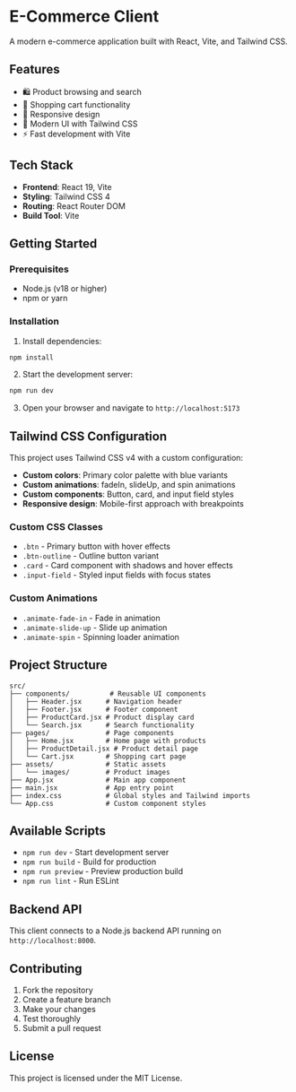 # E-Commerce Client

A modern e-commerce application built with React, Vite, and Tailwind CSS.

## Features

- 🛍️ Product browsing and search
- 🛒 Shopping cart functionality
- 📱 Responsive design
- 🎨 Modern UI with Tailwind CSS
- ⚡ Fast development with Vite

## Tech Stack

- **Frontend**: React 19, Vite
- **Styling**: Tailwind CSS 4
- **Routing**: React Router DOM
- **Build Tool**: Vite

## Getting Started

### Prerequisites

- Node.js (v18 or higher)
- npm or yarn

### Installation

1. Install dependencies:
```bash
npm install
```

2. Start the development server:
```bash
npm run dev
```

3. Open your browser and navigate to `http://localhost:5173`

## Tailwind CSS Configuration

This project uses Tailwind CSS v4 with a custom configuration:

- **Custom colors**: Primary color palette with blue variants
- **Custom animations**: fadeIn, slideUp, and spin animations
- **Custom components**: Button, card, and input field styles
- **Responsive design**: Mobile-first approach with breakpoints

### Custom CSS Classes

- `.btn` - Primary button with hover effects
- `.btn-outline` - Outline button variant
- `.card` - Card component with shadows and hover effects
- `.input-field` - Styled input fields with focus states

### Custom Animations

- `.animate-fade-in` - Fade in animation
- `.animate-slide-up` - Slide up animation
- `.animate-spin` - Spinning loader animation

## Project Structure

```
src/
├── components/          # Reusable UI components
│   ├── Header.jsx      # Navigation header
│   ├── Footer.jsx      # Footer component
│   ├── ProductCard.jsx # Product display card
│   └── Search.jsx      # Search functionality
├── pages/              # Page components
│   ├── Home.jsx        # Home page with products
│   ├── ProductDetail.jsx # Product detail page
│   └── Cart.jsx        # Shopping cart page
├── assets/             # Static assets
│   └── images/         # Product images
├── App.jsx             # Main app component
├── main.jsx            # App entry point
├── index.css           # Global styles and Tailwind imports
└── App.css             # Custom component styles
```

## Available Scripts

- `npm run dev` - Start development server
- `npm run build` - Build for production
- `npm run preview` - Preview production build
- `npm run lint` - Run ESLint

## Backend API

This client connects to a Node.js backend API running on `http://localhost:8000`.

## Contributing

1. Fork the repository
2. Create a feature branch
3. Make your changes
4. Test thoroughly
5. Submit a pull request

## License

This project is licensed under the MIT License.
